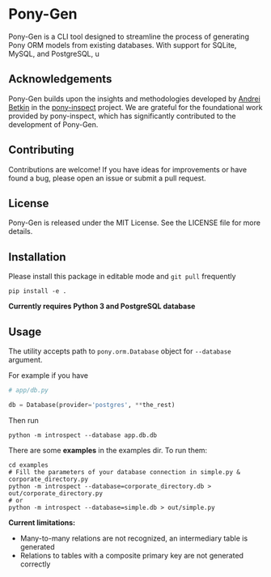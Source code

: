 # Pony-Gen

Pony-Gen is a CLI tool designed to streamline the process of generating Pony ORM models from existing databases. With support for SQLite, MySQL, and PostgreSQL, u

## Acknowledgements

Pony-Gen builds upon the insights and methodologies developed by [Andrei Betkin](https://github.com/abetkin) in the [pony-inspect](https://github.com/abetkin/pony-inspect) project. We are grateful for the foundational work provided by pony-inspect, which has significantly contributed to the development of Pony-Gen.

## Contributing

Contributions are welcome! If you have ideas for improvements or have found a bug, please open an issue or submit a pull request.

## License

Pony-Gen is released under the MIT License. See the LICENSE file for more details.

## Installation

Please install this package in editable mode and `git pull` frequently

```
pip install -e .
```

**Currently requires Python 3 and PostgreSQL database**

## Usage

The utility accepts path to `pony.orm.Database` object for `--database` argument.

For example if you have

```python
# app/db.py

db = Database(provider='postgres', **the_rest)
```

Then run

```
python -m introspect --database app.db.db
```

There are some **examples** in the examples dir. To run them:

```
cd examples
# Fill the parameters of your database connection in simple.py & corporate_directory.py
python -m introspect --database=corporate_directory.db > out/corporate_directory.py
# or
python -m introspect --database=simple.db > out/simple.py
```

**Current limitations:**

- Many-to-many relations are not recognized, an intermediary table is generated
- Relations to tables with a composite primary key are not generated correctly

